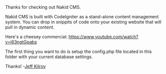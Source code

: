 Thanks for checking out Nakid CMS.

Nakid CMS is built with CodeIgniter as a stand-alone content management system. You can drop in snippits of code onto your existing website that will pull in dynamic content.

Here's a cheesey commercial: https://www.youtube.com/watch?v=i63ngtGpabs

The first thing you want to do is setup the config.php file located in this folder with your current database settings.

Thanks!
-[Jeff Kilroy](http://jeffkilroy.com)
